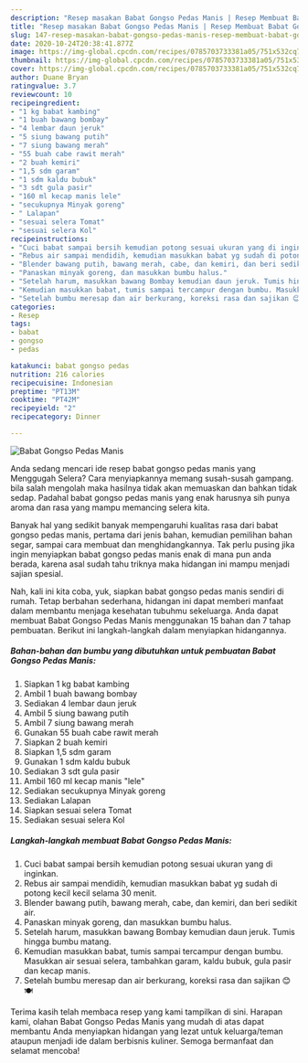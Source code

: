 ```yaml
---
description: "Resep masakan Babat Gongso Pedas Manis | Resep Membuat Babat Gongso Pedas Manis Yang Paling Enak"
title: "Resep masakan Babat Gongso Pedas Manis | Resep Membuat Babat Gongso Pedas Manis Yang Paling Enak"
slug: 147-resep-masakan-babat-gongso-pedas-manis-resep-membuat-babat-gongso-pedas-manis-yang-paling-enak
date: 2020-10-24T20:38:41.877Z
image: https://img-global.cpcdn.com/recipes/0785703733381a05/751x532cq70/babat-gongso-pedas-manis-foto-resep-utama.jpg
thumbnail: https://img-global.cpcdn.com/recipes/0785703733381a05/751x532cq70/babat-gongso-pedas-manis-foto-resep-utama.jpg
cover: https://img-global.cpcdn.com/recipes/0785703733381a05/751x532cq70/babat-gongso-pedas-manis-foto-resep-utama.jpg
author: Duane Bryan
ratingvalue: 3.7
reviewcount: 10
recipeingredient:
- "1 kg babat kambing"
- "1 buah bawang bombay"
- "4 lembar daun jeruk"
- "5 siung bawang putih"
- "7 siung bawang merah"
- "55 buah cabe rawit merah"
- "2 buah kemiri"
- "1,5 sdm garam"
- "1 sdm kaldu bubuk"
- "3 sdt gula pasir"
- "160 ml kecap manis lele"
- "secukupnya Minyak goreng"
- " Lalapan"
- "sesuai selera Tomat"
- "sesuai selera Kol"
recipeinstructions:
- "Cuci babat sampai bersih kemudian potong sesuai ukuran yang di inginkan."
- "Rebus air sampai mendidih, kemudian masukkan babat yg sudah di potong kecil kecil selama 30 menit."
- "Blender bawang putih, bawang merah, cabe, dan kemiri, dan beri sedikit air."
- "Panaskan minyak goreng, dan masukkan bumbu halus."
- "Setelah harum, masukkan bawang Bombay kemudian daun jeruk. Tumis hingga bumbu matang."
- "Kemudian masukkan babat, tumis sampai tercampur dengan bumbu. Masukkan air sesuai selera, tambahkan garam, kaldu bubuk, gula pasir dan kecap manis."
- "Setelah bumbu meresap dan air berkurang, koreksi rasa dan sajikan 😊🍽️"
categories:
- Resep
tags:
- babat
- gongso
- pedas

katakunci: babat gongso pedas 
nutrition: 216 calories
recipecuisine: Indonesian
preptime: "PT13M"
cooktime: "PT42M"
recipeyield: "2"
recipecategory: Dinner

---
```



![Babat Gongso Pedas Manis](https://img-global.cpcdn.com/recipes/0785703733381a05/751x532cq70/babat-gongso-pedas-manis-foto-resep-utama.jpg)

Anda sedang mencari ide resep babat gongso pedas manis yang Menggugah Selera? Cara menyiapkannya memang susah-susah gampang. bila salah mengolah maka hasilnya tidak akan memuaskan dan bahkan tidak sedap. Padahal babat gongso pedas manis yang enak harusnya sih punya aroma dan rasa yang mampu memancing selera kita.

Banyak hal yang sedikit banyak mempengaruhi kualitas rasa dari babat gongso pedas manis, pertama dari jenis bahan, kemudian pemilihan bahan segar, sampai cara membuat dan menghidangkannya. Tak perlu pusing jika ingin menyiapkan babat gongso pedas manis enak di mana pun anda berada, karena asal sudah tahu triknya maka hidangan ini mampu menjadi sajian spesial.




Nah, kali ini kita coba, yuk, siapkan babat gongso pedas manis sendiri di rumah. Tetap berbahan sederhana, hidangan ini dapat memberi manfaat dalam membantu menjaga kesehatan tubuhmu sekeluarga. Anda dapat membuat Babat Gongso Pedas Manis menggunakan 15 bahan dan 7 tahap pembuatan. Berikut ini langkah-langkah dalam menyiapkan hidangannya.

<!--inarticleads1-->

##### Bahan-bahan dan bumbu yang dibutuhkan untuk pembuatan Babat Gongso Pedas Manis:

1. Siapkan 1 kg babat kambing
1. Ambil 1 buah bawang bombay
1. Sediakan 4 lembar daun jeruk
1. Ambil 5 siung bawang putih
1. Ambil 7 siung bawang merah
1. Gunakan 55 buah cabe rawit merah
1. Siapkan 2 buah kemiri
1. Siapkan 1,5 sdm garam
1. Gunakan 1 sdm kaldu bubuk
1. Sediakan 3 sdt gula pasir
1. Ambil 160 ml kecap manis &#34;lele&#34;
1. Sediakan secukupnya Minyak goreng
1. Sediakan  Lalapan
1. Siapkan sesuai selera Tomat
1. Sediakan sesuai selera Kol




<!--inarticleads2-->

##### Langkah-langkah membuat Babat Gongso Pedas Manis:

1. Cuci babat sampai bersih kemudian potong sesuai ukuran yang di inginkan.
1. Rebus air sampai mendidih, kemudian masukkan babat yg sudah di potong kecil kecil selama 30 menit.
1. Blender bawang putih, bawang merah, cabe, dan kemiri, dan beri sedikit air.
1. Panaskan minyak goreng, dan masukkan bumbu halus.
1. Setelah harum, masukkan bawang Bombay kemudian daun jeruk. Tumis hingga bumbu matang.
1. Kemudian masukkan babat, tumis sampai tercampur dengan bumbu. Masukkan air sesuai selera, tambahkan garam, kaldu bubuk, gula pasir dan kecap manis.
1. Setelah bumbu meresap dan air berkurang, koreksi rasa dan sajikan 😊🍽️




Terima kasih telah membaca resep yang kami tampilkan di sini. Harapan kami, olahan Babat Gongso Pedas Manis yang mudah di atas dapat membantu Anda menyiapkan hidangan yang lezat untuk keluarga/teman ataupun menjadi ide dalam berbisnis kuliner. Semoga bermanfaat dan selamat mencoba!
